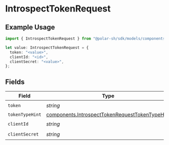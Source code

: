 # IntrospectTokenRequest

## Example Usage

```typescript
import { IntrospectTokenRequest } from "@polar-sh/sdk/models/components/introspecttokenrequest.js";

let value: IntrospectTokenRequest = {
  token: "<value>",
  clientId: "<id>",
  clientSecret: "<value>",
};
```

## Fields

| Field                                                                                                            | Type                                                                                                             | Required                                                                                                         | Description                                                                                                      |
| ---------------------------------------------------------------------------------------------------------------- | ---------------------------------------------------------------------------------------------------------------- | ---------------------------------------------------------------------------------------------------------------- | ---------------------------------------------------------------------------------------------------------------- |
| `token`                                                                                                          | *string*                                                                                                         | :heavy_check_mark:                                                                                               | N/A                                                                                                              |
| `tokenTypeHint`                                                                                                  | [components.IntrospectTokenRequestTokenTypeHint](../../models/components/introspecttokenrequesttokentypehint.md) | :heavy_minus_sign:                                                                                               | N/A                                                                                                              |
| `clientId`                                                                                                       | *string*                                                                                                         | :heavy_check_mark:                                                                                               | N/A                                                                                                              |
| `clientSecret`                                                                                                   | *string*                                                                                                         | :heavy_check_mark:                                                                                               | N/A                                                                                                              |